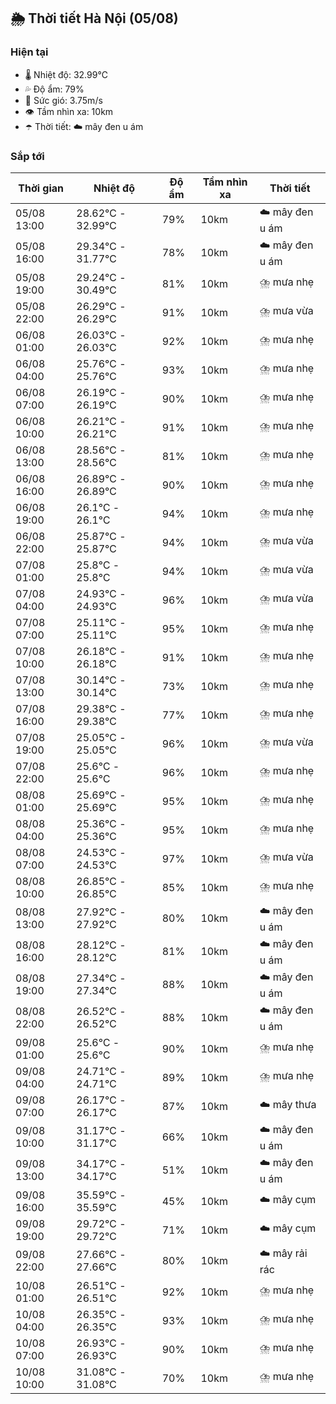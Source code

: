 ## 🌦️ Thời tiết Hà Nội (05/08)

### Hiện tại

- 🌡️ Nhiệt độ: 32.99℃
- 💦 Độ ẩm: 79%
- 💨 Sức gió: 3.75m/s
- 👁️ Tầm nhìn xa: 10km
- ☂️ Thời tiết: ☁️ mây đen u ám

### Sắp tới

| Thời gian | Nhiệt độ | Độ ẩm | Tầm nhìn xa | Thời tiết |
| --- | --- | --- | --- | --- |
| 05/08 13:00 | 28.62℃ - 32.99℃ | 79% | 10km | ☁️ mây đen u ám |
| 05/08 16:00 | 29.34℃ - 31.77℃ | 78% | 10km | ☁️ mây đen u ám |
| 05/08 19:00 | 29.24℃ - 30.49℃ | 81% | 10km | ⛈️ mưa nhẹ |
| 05/08 22:00 | 26.29℃ - 26.29℃ | 91% | 10km | ⛈️ mưa vừa |
| 06/08 01:00 | 26.03℃ - 26.03℃ | 92% | 10km | ⛈️ mưa nhẹ |
| 06/08 04:00 | 25.76℃ - 25.76℃ | 93% | 10km | ⛈️ mưa nhẹ |
| 06/08 07:00 | 26.19℃ - 26.19℃ | 90% | 10km | ⛈️ mưa nhẹ |
| 06/08 10:00 | 26.21℃ - 26.21℃ | 91% | 10km | ⛈️ mưa nhẹ |
| 06/08 13:00 | 28.56℃ - 28.56℃ | 81% | 10km | ⛈️ mưa nhẹ |
| 06/08 16:00 | 26.89℃ - 26.89℃ | 90% | 10km | ⛈️ mưa nhẹ |
| 06/08 19:00 | 26.1℃ - 26.1℃ | 94% | 10km | ⛈️ mưa nhẹ |
| 06/08 22:00 | 25.87℃ - 25.87℃ | 94% | 10km | ⛈️ mưa vừa |
| 07/08 01:00 | 25.8℃ - 25.8℃ | 94% | 10km | ⛈️ mưa vừa |
| 07/08 04:00 | 24.93℃ - 24.93℃ | 96% | 10km | ⛈️ mưa vừa |
| 07/08 07:00 | 25.11℃ - 25.11℃ | 95% | 10km | ⛈️ mưa nhẹ |
| 07/08 10:00 | 26.18℃ - 26.18℃ | 91% | 10km | ⛈️ mưa nhẹ |
| 07/08 13:00 | 30.14℃ - 30.14℃ | 73% | 10km | ⛈️ mưa nhẹ |
| 07/08 16:00 | 29.38℃ - 29.38℃ | 77% | 10km | ⛈️ mưa nhẹ |
| 07/08 19:00 | 25.05℃ - 25.05℃ | 96% | 10km | ⛈️ mưa vừa |
| 07/08 22:00 | 25.6℃ - 25.6℃ | 96% | 10km | ⛈️ mưa nhẹ |
| 08/08 01:00 | 25.69℃ - 25.69℃ | 95% | 10km | ⛈️ mưa nhẹ |
| 08/08 04:00 | 25.36℃ - 25.36℃ | 95% | 10km | ⛈️ mưa nhẹ |
| 08/08 07:00 | 24.53℃ - 24.53℃ | 97% | 10km | ⛈️ mưa vừa |
| 08/08 10:00 | 26.85℃ - 26.85℃ | 85% | 10km | ⛈️ mưa nhẹ |
| 08/08 13:00 | 27.92℃ - 27.92℃ | 80% | 10km | ☁️ mây đen u ám |
| 08/08 16:00 | 28.12℃ - 28.12℃ | 81% | 10km | ☁️ mây đen u ám |
| 08/08 19:00 | 27.34℃ - 27.34℃ | 88% | 10km | ☁️ mây đen u ám |
| 08/08 22:00 | 26.52℃ - 26.52℃ | 88% | 10km | ☁️ mây đen u ám |
| 09/08 01:00 | 25.6℃ - 25.6℃ | 90% | 10km | ⛈️ mưa nhẹ |
| 09/08 04:00 | 24.71℃ - 24.71℃ | 89% | 10km | ⛈️ mưa nhẹ |
| 09/08 07:00 | 26.17℃ - 26.17℃ | 87% | 10km | ☁️ mây thưa |
| 09/08 10:00 | 31.17℃ - 31.17℃ | 66% | 10km | ☁️ mây đen u ám |
| 09/08 13:00 | 34.17℃ - 34.17℃ | 51% | 10km | ☁️ mây đen u ám |
| 09/08 16:00 | 35.59℃ - 35.59℃ | 45% | 10km | ☁️ mây cụm |
| 09/08 19:00 | 29.72℃ - 29.72℃ | 71% | 10km | ☁️ mây cụm |
| 09/08 22:00 | 27.66℃ - 27.66℃ | 80% | 10km | ☁️ mây rải rác |
| 10/08 01:00 | 26.51℃ - 26.51℃ | 92% | 10km | ⛈️ mưa nhẹ |
| 10/08 04:00 | 26.35℃ - 26.35℃ | 93% | 10km | ⛈️ mưa nhẹ |
| 10/08 07:00 | 26.93℃ - 26.93℃ | 90% | 10km | ⛈️ mưa nhẹ |
| 10/08 10:00 | 31.08℃ - 31.08℃ | 70% | 10km | ⛈️ mưa nhẹ |
